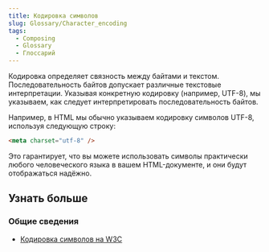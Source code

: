 ```yaml
---
title: Кодировка символов
slug: Glossary/Character_encoding
tags:
  - Composing
  - Glossary
  - Глоссарий
---
```


Кодировка определяет связность между байтами и текстом. Последовательность байтов допускает различные текстовые интерпретации. Указывая конкретную кодировку (например, UTF-8), мы указываем, как следует интерпретировать последовательность байтов.

Например, в HTML мы обычно указываем кодировку символов UTF-8, используя следующую строку:

```html
<meta charset="utf-8" />
```

Это гарантирует, что вы можете использовать символы практически любого человеческого языка в вашем HTML-документе, и они будут отображаться надёжно.

## Узнать больше

### Общие сведения

- [Кодировка символов на W3C](https://www.w3.org/International/articles/definitions-characters/)
